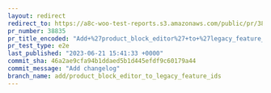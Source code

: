 ```yaml
---
layout: redirect
redirect_to: https://a8c-woo-test-reports.s3.amazonaws.com/public/pr/38835/e2e/index.html
pr_number: 38835
pr_title_encoded: "Add+%27product_block_editor%27+to+%27legacy_feature_ids%27."
pr_test_type: e2e
last_published: "2023-06-21 15:41:33 +0000"
commit_sha: 46a2ae9cfa94b1ddaed5b1d445efdf9c60179a44
commit_message: "Add changelog"
branch_name: add/product_block_editor_to_legacy_feature_ids
---
```

